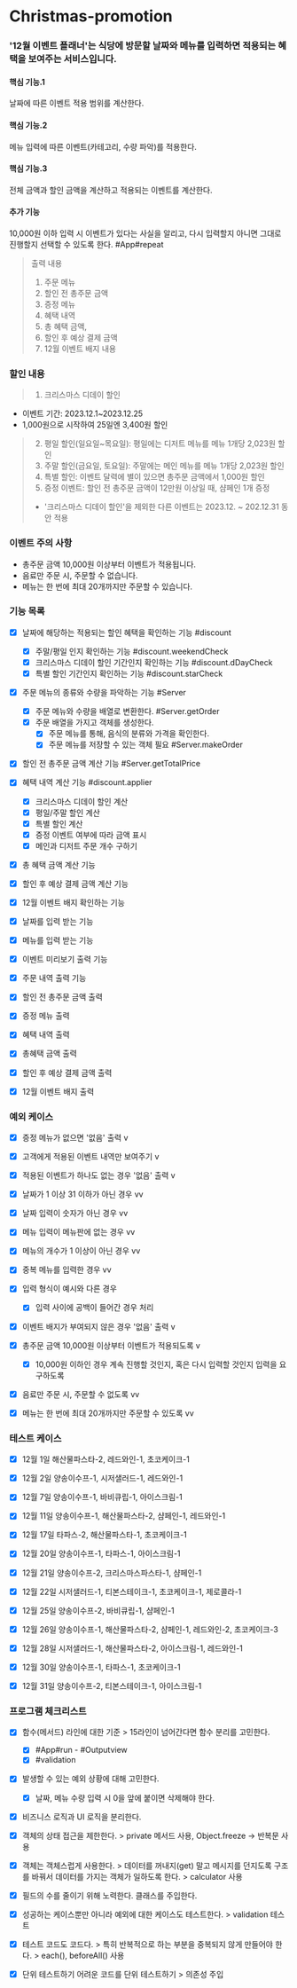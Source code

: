 # Christmas-promotion

### '12월 이벤트 플래너'는 식당에 방문할 날짜와 메뉴를 입력하면 적용되는 혜택을 보여주는 서비스입니다.

#### 핵심 기능.1
날짜에 따른 이벤트 적용 범위를 계산한다.

#### 핵심 기능.2
메뉴 입력에 따른 이벤트(카테고리, 수량 파악)를 적용한다.

#### 핵심 기능.3
전체 금액과 할인 금액을 계산하고 적용되는 이벤트를 계산한다.

#### 추가 기능
10,000원 이하 입력 시 이벤트가 있다는 사실을 알리고, 다시 입력할지 아니면 그대로 진행할지 선택할 수 있도록 한다. #App#repeat

> 출력 내용
> 1. 주문 메뉴
> 2. 할인 전 총주문 금액
> 3. 증정 메뉴
> 4. 혜택 내역
> 5. 총 혜택 금액,
> 6. 할인 후 예상 결제 금액
> 7. 12월 이벤트 배지 내용

### 할인 내용

> 1. 크리스마스 디데이 할인
  - 이벤트 기간: 2023.12.1~2023.12.25
  - 1,000원으로 시작하여 25일엔 3,400원 할인
> 2. 평일 할인(일요일~목요일): 평일에는 디저트 메뉴를 메뉴 1개당 2,023원 할인
> 3. 주말 할인(금요일, 토요일): 주말에는 메인 메뉴를 메뉴 1개당 2,023원 할인
> 4. 특별 할인: 이벤트 달력에 별이 있으면 총주문 금액에서 1,000원 할인
> 5. 증정 이벤트: 할인 전 총주문 금액이 12만원 이상일 때, 샴페인 1개 증정
> * '크리스마스 디데이 할인'을 제외한 다른 이벤트는 2023.12. ~ 202.12.31 동안 적용

### 이벤트 주의 사항

- 총주문 금액 10,000원 이상부터 이벤트가 적용됩니다.
- 음료만 주문 시, 주문할 수 없습니다.
- 메뉴는 한 번에 최대 20개까지만 주문할 수 있습니다.

### 기능 목록

- [x] 날짜에 해당하는 적용되는 할인 혜택을 확인하는 기능 #discount
  - [x] 주말/평일 인지 확인하는 기능 #discount.weekendCheck
  - [x] 크리스마스 디데이 할인 기간인지 확인하는 기능 #discount.dDayCheck
  - [x] 특별 할인 기간인지 확인하는 기능 #discount.starCheck

- [x] 주문 메뉴의 종류와 수량을 파악하는 기능 #Server
  - [x] 주문 메뉴와 수량을 배열로 변환한다. #Server.getOrder
  - [x] 주문 배열을 가지고 객체를 생성한다.
    - [x] 주문 메뉴를 통해, 음식의 분류와 가격을 확인한다.
    - [x] 주문 메뉴를 저장할 수 있는 객체 필요 #Server.makeOrder
   
- [x] 할인 전 총주문 금액 계산 기능 #Server.getTotalPrice

- [x] 혜택 내역 계산 기능 #discount.applier
  - [x] 크리스마스 디데이 할인 계산 
  - [x] 평일/주말 할인 계산
  - [x] 특별 할인 계산
  - [x] 증정 이벤트 여부에 따라 금액 표시
  - [x] 메인과 디저트 주문 개수 구하기

- [x] 총 혜택 금액 계산 기능
- [x] 할인 후 예상 결제 금액 계산 기능
- [x] 12월 이벤트 배지 확인하는 기능

- [x] 날짜를 입력 받는 기능
- [x] 메뉴를 입력 받는 기능

- [x] 이벤트 미리보기 출력 기능
- [x] 주문 내역 출력 기능
- [x] 할인 전 총주문 금액 출력
- [x] 증정 메뉴 출력
- [x] 혜택 내역 출력
- [x] 총혜택 금액 출력
- [x] 할인 후 예상 결제 금액 출력
- [x] 12월 이벤트 배지 출력

### 예외 케이스

- [x] 증정 메뉴가 없으면 '없음' 출력 v

- [x] 고객에게 적용된 이벤트 내역만 보여주기 v
- [x] 적용된 이벤트가 하나도 없는 경우 '없음' 출력 v

- [x] 날짜가 1 이상 31 이하가 아닌 경우 vv
- [x] 날짜 입력이 숫자가 아닌 경우 vv

- [x] 메뉴 입력이 메뉴판에 없는 경우 vv
- [x] 메뉴의 개수가 1 이상이 아닌 경우 vv
- [x] 중복 메뉴를 입력한 경우 vv
- [x] 입력 형식이 예시와 다른 경우
  - [x] 입력 사이에 공백이 들어간 경우 처리

- [x] 이벤트 배지가 부여되지 않은 경우 '없음' 출력 v

- [x] 총주문 금액 10,000원 이상부터 이벤트가 적용되도록 v
  - [x] 10,000원 이하인 경우 계속 진행할 것인지, 혹은 다시 입력할 것인지 입력을 요구하도록
- [x] 음료만 주문 시, 주문할 수 없도록 vv
- [x] 메뉴는 한 번에 최대 20개까지만 주문할 수 있도록 vv
 
### 테스트 케이스

- [x] 12월 1일 해산물파스타-2, 레드와인-1, 초코케이크-1
- [x] 12월 2일 양송이수프-1, 시저샐러드-1, 레드와인-1

- [x] 12월 7일 양송이수프-1, 바비큐립-1, 아이스크림-1

- [x] 12월 11일 양송이수프-1, 해산물파스타-2, 샴페인-1, 레드와인-1

- [x] 12월 17일 타파스-2, 해산물파스타-1, 초코케이크-1

- [x] 12월 20일 양송이수프-1, 타파스-1, 아이스크림-1
- [x] 12월 21일 양송이수프-2, 크리스마스파스타-1, 샴페인-1
- [x] 12월 22일 시저샐러드-1, 티본스테이크-1, 초코케이크-1, 제로콜라-1

- [x] 12월 25일 양송이수프-2, 바비큐립-1, 샴페인-1
- [x] 12월 26일 양송이수프-1, 해산물파스타-2, 샴페인-1, 레드와인-2, 초코케이크-3

- [x] 12월 28일 시저샐러드-1, 해산물파스타-2, 아이스크림-1, 레드와인-1

- [x] 12월 30일 양송이수프-1, 타파스-1, 초코케이크-1
- [x] 12월 31일 양송이수프-2, 티본스테이크-1, 아이스크림-1

### 프로그램 체크리스트

- [x] 함수(메서드) 라인에 대한 기준 > 15라인이 넘어간다면 함수 분리를 고민한다.
  - [x] #App#run - #Outputview
  - [x] #validation 
- [x] 발생할 수 있는 예외 상황에 대해 고민한다.
  - [x] 날짜, 메뉴 수량 입력 시 0을 앞에 붙이면 삭제해야 한다.

- [x] 비즈니스 로직과 UI 로직을 분리한다.
- [x] 객체의 상태 접근을 제한한다. > private 메서드 사용, Object.freeze -> 반복문 사용
- [x] 객체는 객체스럽게 사용한다. > 데이터를 꺼내지(get) 말고 메시지를 던지도록 구조를 바꿔서 데이터를 가지는 객체가 일하도록 한다. > calculator 사용
- [x] 필드의 수를 줄이기 위해 노력한다. 클래스를 주입한다.
- [x] 성공하는 케이스뿐만 아니라 예외에 대한 케이스도 테스트한다. > validation 테스트
- [x] 테스트 코드도 코드다. > 특히 반복적으로 하는 부분을 중복되지 않게 만들어야 한다. > each(), beforeAll() 사용
- [x] 단위 테스트하기 어려운 코드를 단위 테스트하기 > 의존성 주입

